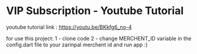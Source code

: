 # VIP Subscription - Youtube Tutorial

youtube tutorial link : https://youtu.be/BKkfg6_no-4

for use this project:
1 - clone code
2 - change MERCHENT_ID variable in the config.dart file to your zarinpal merchent id and run app :)